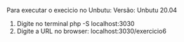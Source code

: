 Para executar o execicio no Unbutu:
Versão:
Unbutu 20.04

1. Digite no terminal php -S localhost:3030
2. Digite a URL no browser: localhost:3030/exercicio6